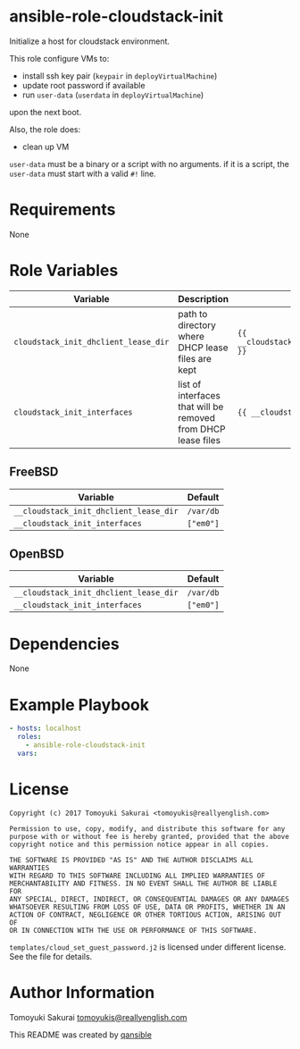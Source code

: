 # ansible-role-cloudstack-init

Initialize a host for cloudstack environment.

This role configure VMs to:

* install ssh key pair (`keypair` in `deployVirtualMachine`)
* update root password if available
* run `user-data` (`userdata` in `deployVirtualMachine`)

upon the next boot.

Also, the role does:

* clean up VM

`user-data` must be a binary or a script with no arguments. if it is a script,
the `user-data` must start with a valid `#!` line.

# Requirements

None

# Role Variables

| Variable | Description | Default |
|----------|-------------|---------|
| `cloudstack_init_dhclient_lease_dir` | path to directory where DHCP lease files are kept | `{{ __cloudstack_init_dhclient_lease_dir }}` |
| `cloudstack_init_interfaces` | list of interfaces that will be removed from DHCP lease files | `{{ __cloudstack_init_interfaces }}` |


## FreeBSD

| Variable | Default |
|----------|---------|
| `__cloudstack_init_dhclient_lease_dir` | `/var/db` |
| `__cloudstack_init_interfaces` | `["em0"]` |

## OpenBSD

| Variable | Default |
|----------|---------|
| `__cloudstack_init_dhclient_lease_dir` | `/var/db` |
| `__cloudstack_init_interfaces` | `["em0"]` |

# Dependencies

None

# Example Playbook

```yaml
- hosts: localhost
  roles:
    - ansible-role-cloudstack-init
  vars:
```

# License

```
Copyright (c) 2017 Tomoyuki Sakurai <tomoyukis@reallyenglish.com>

Permission to use, copy, modify, and distribute this software for any
purpose with or without fee is hereby granted, provided that the above
copyright notice and this permission notice appear in all copies.

THE SOFTWARE IS PROVIDED "AS IS" AND THE AUTHOR DISCLAIMS ALL WARRANTIES
WITH REGARD TO THIS SOFTWARE INCLUDING ALL IMPLIED WARRANTIES OF
MERCHANTABILITY AND FITNESS. IN NO EVENT SHALL THE AUTHOR BE LIABLE FOR
ANY SPECIAL, DIRECT, INDIRECT, OR CONSEQUENTIAL DAMAGES OR ANY DAMAGES
WHATSOEVER RESULTING FROM LOSS OF USE, DATA OR PROFITS, WHETHER IN AN
ACTION OF CONTRACT, NEGLIGENCE OR OTHER TORTIOUS ACTION, ARISING OUT OF
OR IN CONNECTION WITH THE USE OR PERFORMANCE OF THIS SOFTWARE.
```
`templates/cloud_set_guest_password.j2` is licensed under different license.
See the file for details.

# Author Information

Tomoyuki Sakurai <tomoyukis@reallyenglish.com>

This README was created by [qansible](https://github.com/trombik/qansible)
